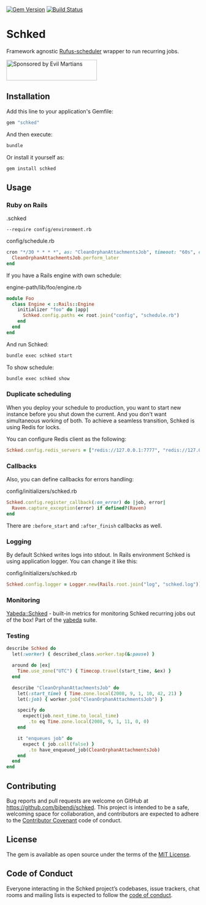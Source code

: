 [![Gem Version](https://badge.fury.io/rb/schked.svg)](https://badge.fury.io/rb/schked)
[![Build Status](https://travis-ci.org/bibendi/schked.svg?branch=master)](https://travis-ci.org/bibendi/schked)

# Schked

Framework agnostic [Rufus-scheduler](https://github.com/jmettraux/rufus-scheduler) wrapper to run recurring jobs.

<a href="https://evilmartians.com/?utm_source=schked">
<img src="https://evilmartians.com/badges/sponsored-by-evil-martians.svg" alt="Sponsored by Evil Martians" width="236" height="54"></a>

## Installation

Add this line to your application's Gemfile:

```ruby
gem "schked"
```

And then execute:

```sh
bundle
```

Or install it yourself as:

```sh
gem install schked
```

## Usage

### Ruby on Rails

.schked

```
--require config/environment.rb
```

config/schedule.rb

```ruby
cron "*/30 * * * *", as: "CleanOrphanAttachmentsJob", timeout: "60s", overlap: false do
  CleanOrphanAttachmentsJob.perform_later
end
```

If you have a Rails engine with own schedule:

engine-path/lib/foo/engine.rb

```ruby
module Foo
  class Engine < ::Rails::Engine
    initializer "foo" do |app|
      Schked.config.paths << root.join("config", "schedule.rb")
    end
  end
end
```

And run Schked:

```sh
bundle exec schked start
```

To show schedule:

```sh
bundle exec schked show
```

### Duplicate scheduling

When you deploy your schedule to production, you want to start new instance before you shut down the current. And you don't want simultaneous working of both. To achieve a seamless transition, Schked is using Redis for locks.

You can configure Redis client as the following:

```ruby
Schked.config.redis_servers = ["redis://127.0.0.1:7777", "redis://127.0.0.1:7778", "redis://127.0.0.1:7779"]
```

### Callbacks

Also, you can define callbacks for errors handling:

config/initializers/schked.rb

```ruby
Schked.config.register_callback(:on_error) do |job, error|
  Raven.capture_exception(error) if defined?(Raven)
end
```

There are `:before_start` and `:after_finish` callbacks as well.

### Logging

By default Schked writes logs into stdout. In Rails environment Schked is using application logger. You can change it like this:

config/initializers/schked.rb

```ruby
Schked.config.logger = Logger.new(Rails.root.join("log", "schked.log"))
```

### Monitoring

[Yabeda::Schked](https://github.com/yabeda-rb/yabeda-schked) - built-in metrics for monitoring Schked recurring jobs out of the box! Part of the [yabeda](https://github.com/yabeda-rb/yabeda) suite.

### Testing

```ruby
describe Schked do
  let(:worker) { described_class.worker.tap(&:pause) }

  around do |ex|
    Time.use_zone("UTC") { Timecop.travel(start_time, &ex) }
  end

  describe "CleanOrphanAttachmentsJob" do
    let(:start_time) { Time.zone.local(2008, 9, 1, 10, 42, 21) }
    let(:job) { worker.job("CleanOrphanAttachmentsJob") }

    specify do
      expect(job.next_time.to_local_time)
        .to eq Time.zone.local(2008, 9, 1, 11, 0, 0)
    end

    it "enqueues job" do
      expect { job.call(false) }
        .to have_enqueued_job(CleanOrphanAttachmentsJob)
    end
  end
end
```

## Contributing

Bug reports and pull requests are welcome on GitHub at https://github.com/bibendi/schked. This project is intended to be a safe, welcoming space for collaboration, and contributors are expected to adhere to the [Contributor Covenant](http://contributor-covenant.org) code of conduct.

## License

The gem is available as open source under the terms of the [MIT License](https://opensource.org/licenses/MIT).

## Code of Conduct

Everyone interacting in the Schked project’s codebases, issue trackers, chat rooms and mailing lists is expected to follow the [code of conduct](https://github.com/[USERNAME]/schked/blob/master/CODE_OF_CONDUCT.md).
